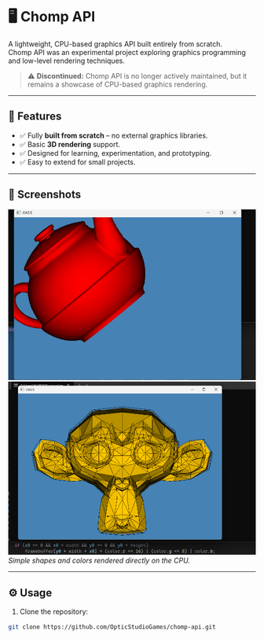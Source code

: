 # 🖥️ Chomp API

A lightweight, CPU-based graphics API built entirely from scratch.  
Chomp API was an experimental project exploring graphics programming and low-level rendering techniques.

> ⚠️ **Discontinued:** Chomp API is no longer actively maintained, but it remains a showcase of CPU-based graphics rendering.

---

## 🌟 Features
- ✅ Fully **built from scratch** – no external graphics libraries.
- ✅ Basic **3D rendering** support.
- ✅ Designed for learning, experimentation, and prototyping.
- ✅ Easy to extend for small projects.

---

## 🎨 Screenshots
![Example Rendering](https://raw.githubusercontent.com/d3letereal/ChompApi/refs/heads/master/main2.png)  
![Example Rendering](https://raw.githubusercontent.com/d3letereal/ChompApi/refs/heads/master/main1.png)  
*Simple shapes and colors rendered directly on the CPU.*

---

## ⚙️ Usage
1. Clone the repository:
```bash
git clone https://github.com/OpticStudioGames/chomp-api.git
